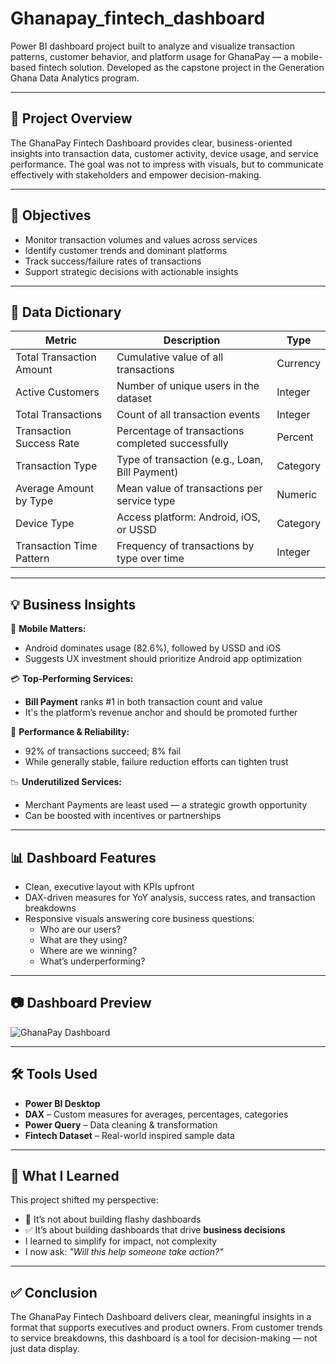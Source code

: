 # Ghanapay_fintech_dashboard

Power BI dashboard project built to analyze and visualize transaction patterns, customer behavior, and platform usage for GhanaPay — a mobile-based fintech solution. Developed as the capstone project in the Generation Ghana Data Analytics program.

---

## 🧭 Project Overview

The GhanaPay Fintech Dashboard provides clear, business-oriented insights into transaction data, customer activity, device usage, and service performance. The goal was not to impress with visuals, but to communicate effectively with stakeholders and empower decision-making.

---

## 🎯 Objectives

- Monitor transaction volumes and values across services
- Identify customer trends and dominant platforms
- Track success/failure rates of transactions
- Support strategic decisions with actionable insights

---

## 📘 Data Dictionary

| Metric                    | Description                                               | Type      |
|----------------------------|-----------------------------------------------------------|-----------|
| Total Transaction Amount   | Cumulative value of all transactions                      | Currency  |
| Active Customers           | Number of unique users in the dataset                     | Integer   |
| Total Transactions         | Count of all transaction events                           | Integer   |
| Transaction Success Rate   | Percentage of transactions completed successfully         | Percent   |
| Transaction Type           | Type of transaction (e.g., Loan, Bill Payment)            | Category  |
| Average Amount by Type     | Mean value of transactions per service type               | Numeric   |
| Device Type                | Access platform: Android, iOS, or USSD                    | Category  |
| Transaction Time Pattern   | Frequency of transactions by type over time               | Integer   |

---

## 💡 Business Insights

📱 **Mobile Matters:**  
- Android dominates usage (82.6%), followed by USSD and iOS  
- Suggests UX investment should prioritize Android app optimization

💳 **Top-Performing Services:**  
- **Bill Payment** ranks #1 in both transaction count and value  
- It's the platform’s revenue anchor and should be promoted further

🚧 **Performance & Reliability:**  
- 92% of transactions succeed; 8% fail  
- While generally stable, failure reduction efforts can tighten trust

📉 **Underutilized Services:**  
- Merchant Payments are least used — a strategic growth opportunity  
- Can be boosted with incentives or partnerships

---

## 📊 Dashboard Features

- Clean, executive layout with KPIs upfront  
- DAX-driven measures for YoY analysis, success rates, and transaction breakdowns  
- Responsive visuals answering core business questions:
  - Who are our users?
  - What are they using?
  - Where are we winning?
  - What’s underperforming?

---

## 📷 Dashboard Preview

![GhanaPay Dashboard](assets/dashboard_preview.png)

---

## 🛠 Tools Used

- **Power BI Desktop**
- **DAX** – Custom measures for averages, percentages, categories
- **Power Query** – Data cleaning & transformation
- **Fintech Dataset** – Real-world inspired sample data

---

## 🧠 What I Learned

This project shifted my perspective:
- 🚫 It’s not about building flashy dashboards  
- ✅ It’s about building dashboards that drive **business decisions**  
- I learned to simplify for impact, not complexity  
- I now ask: *"Will this help someone take action?"*

---

## ✅ Conclusion

The GhanaPay Fintech Dashboard delivers clear, meaningful insights in a format that supports executives and product owners. From customer trends to service breakdowns, this dashboard is a tool for decision-making — not just data display.




